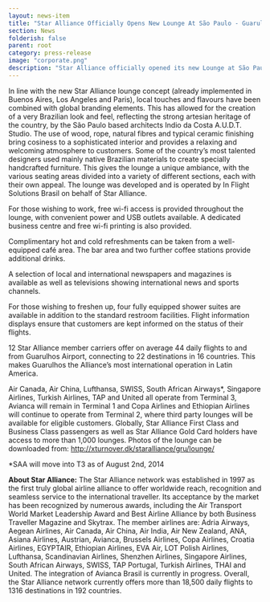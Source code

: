 ```yaml
---
layout: news-item
title: "Star Alliance Officially Opens New Lounge At São Paulo - Guarulhos Airport Terminal 3"
section: News
folderish: false
parent: root
category: press-release
image: "corporate.png"
description: "Star Alliance officially opened its new Lounge at São Paulo –Guarulhos Airport, Terminal 3 today. About 1,350 square metres in size, the lounge can accommodate up to 295 guests and is open daily from 12.00 noon to 03.00 in the morning. Access is granted to passengers travelling on Star Alliance member airlines from Guarulhos in First or Business Class or holding Star Alliance Gold Status. The lounge is located on the mezzanine level, overlooking the atrium and the airport apron beyond, and can easily be reached by escalators or elevators. "
---
```


In line with the new Star Alliance lounge concept (already implemented in Buenos Aires, Los Angeles and Paris), local touches and flavours have been combined with global branding elements. This has allowed for the creation of a very Brazilian look and feel, reflecting the strong artesian heritage of the country, by the São Paulo based architects Indio da Costa A.U.D.T. Studio. The use of wood, rope, natural fibres and typical ceramic finishing bring cosiness to a sophisticated interior and provides a relaxing and welcoming atmosphere to customers. Some of the country’s most talented designers used mainly native Brazilian materials to create specially handcrafted furniture. This gives the lounge a unique ambiance, with the various seating areas divided into a variety of different sections, each with their own appeal.
The lounge was developed and is operated by In Flight Solutions Brasil on behalf of Star Alliance.

For those wishing to work, free wi-fi access is provided throughout the lounge, with convenient power and USB outlets available. A dedicated business centre and free wi-fi printing is also provided.

Complimentary hot and cold refreshments can be taken from a well-equipped café area. The bar area and two further coffee stations provide additional drinks.

A selection of local and international newspapers and magazines is available as well as televisions showing international news and sports channels.

For those wishing to freshen up, four fully equipped shower suites are available in addition to the standard restroom facilities. Flight information displays ensure that customers are kept informed on the status of their flights.

12 Star Alliance member carriers offer on average 44 daily flights to and from Guarulhos Airport, connecting to 22 destinations in 16 countries. This makes Guarulhos the Alliance’s most international operation in Latin America.

Air Canada, Air China, Lufthansa, SWISS, South African Airways*, Singapore Airlines, Turkish Airlines, TAP and United all operate from Terminal 3, Avianca will remain in Terminal 1 and Copa Airlines and Ethiopian Airlines will continue to operate from Terminal 2, where third party lounges will be available for eligible customers.
Globally, Star Alliance First Class and Business Class passengers as well as Star Alliance Gold Card holders have access to more than 1,000 lounges.
Photos of the lounge can be downloaded from: http://xturnover.dk/staralliance/gru/lounge/

*SAA will move into T3 as of August 2nd, 2014

__About Star Alliance:__
The Star Alliance network was established in 1997 as the first truly global airline alliance to offer worldwide reach, recognition and seamless service to the international traveller. Its acceptance by the market has been recognized by numerous awards, including the Air Transport World Market Leadership Award and Best Airline Alliance by both Business Traveller Magazine and Skytrax. The member airlines are: Adria Airways, Aegean Airlines, Air Canada, Air China, Air India, Air New Zealand, ANA, Asiana Airlines, Austrian, Avianca, Brussels Airlines, Copa Airlines, Croatia Airlines, EGYPTAIR, Ethiopian Airlines, EVA Air, LOT Polish Airlines, Lufthansa, Scandinavian Airlines, Shenzhen Airlines, Singapore Airlines, South African Airways, SWISS, TAP Portugal, Turkish Airlines, THAI and United. The integration of Avianca Brasil is currently in progress. Overall, the Star Alliance network currently offers more than 18,500 daily flights to 1316 destinations in 192 countries.